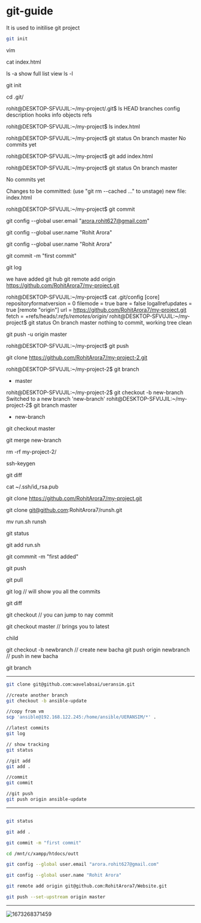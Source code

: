# git-guide

It is used to initilise git project
```bash
git init
```




vim

cat index.html

ls -a
show full list view
ls -l

git init

 cd .git/






rohit@DESKTOP-SFVUJIL:~/my-project/.git$ ls
HEAD  branches  config  description  hooks  info  objects  refs



rohit@DESKTOP-SFVUJIL:~/my-project$ ls
index.html

rohit@DESKTOP-SFVUJIL:~/my-project$ git status
On branch master
No commits yet


rohit@DESKTOP-SFVUJIL:~/my-project$ git add index.html


rohit@DESKTOP-SFVUJIL:~/my-project$ git status
On branch master

No commits yet

Changes to be committed:
  (use "git rm --cached <file>..." to unstage)
        new file:   index.html



rohit@DESKTOP-SFVUJIL:~/my-project$ git commit


git config --global user.email "arora.rohit627@gmail.com"

 git config --global user.name "Rohit Arora"

git config --global user.name "Rohit Arora"


git commit -m "first commit"

git log


we have added git hub 
git remote add origin https://github.com/RohitArora7/my-project.git


rohit@DESKTOP-SFVUJIL:~/my-project$ cat .git/config
[core]
        repositoryformatversion = 0
        filemode = true
        bare = false
        logallrefupdates = true
[remote "origin"]
        url = https://github.com/RohitArora7/my-project.git
        fetch = +refs/heads/*:refs/remotes/origin/*
rohit@DESKTOP-SFVUJIL:~/my-project$ git status
On branch master
nothing to commit, working tree clean


git push -u origin master

rohit@DESKTOP-SFVUJIL:~/my-project$ git push



git clone https://github.com/RohitArora7/my-project-2.git










rohit@DESKTOP-SFVUJIL:~/my-project-2$ git branch
* master


rohit@DESKTOP-SFVUJIL:~/my-project-2$ git checkout -b new-branch
Switched to a new branch 'new-branch'
rohit@DESKTOP-SFVUJIL:~/my-project-2$ git branch
  master
* new-branch


 git checkout master


 git merge new-branch

rm -rf my-project-2/

ssh-keygen

git diff

cat ~/.ssh/id_rsa.pub






 git clone https://github.com/RohitArora7/my-project.git




git clone git@github.com:RohitArora7/runsh.git

mv run.sh runsh

git status

git add run.sh

git commmit -m "first added"

git push

git pull








git log  // will show you all the commits 

git diff

git checkout // you can jump to nay commit 

git checkout master // brings you to latest




child 


git checkout -b newbranch // create new bacha 
git push origin newbranch // push in new bacha 




git branch


 _________________________________________________________________
 
 ```bash
 git clone git@github.com:wavelabsai/ueransim.git 

//create another branch 
git checkout -b ansible-update 

//copy from vm
scp 'ansible@192.168.122.245:/home/ansible/UERANSIM/*' .

//latest commits
git log

// show tracking
git status

//git add
git add .

//commit
git commit

//git push
git push origin ansible-update

```


_________________________________________________________________
```bash

git status

git add .

git commit -m "first commit"

cd /mnt/c/xampp/htdocs/outt

git config --global user.email "arora.rohit627@gmail.com"

git config --global user.name "Rohit Arora"

git remote add origin git@github.com:RohitArora7/Website.git

git push --set-upstream origin master
```
__________________________________________________________

![1673268371459](https://user-images.githubusercontent.com/15072412/211453443-21e32bce-9759-4328-9047-0a264d5039e0.jpeg)

